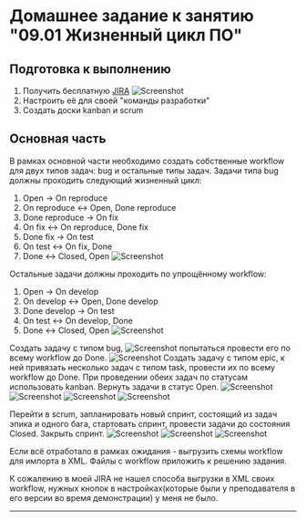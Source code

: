 # Домашнее задание к занятию "09.01 Жизненный цикл ПО"

## Подготовка к выполнению
1. Получить бесплатную [JIRA](https://www.atlassian.com/ru/software/jira/free)
![Screenshot](1-1.png)
2. Настроить её для своей "команды разработки"
3. Создать доски kanban и scrum

## Основная часть
В рамках основной части необходимо создать собственные workflow для двух типов задач: bug и остальные типы задач. Задачи типа bug должны проходить следующий жизненный цикл:
1. Open -> On reproduce
2. On reproduce <-> Open, Done reproduce
3. Done reproduce -> On fix
4. On fix <-> On reproduce, Done fix
5. Done fix -> On test
6. On test <-> On fix, Done
7. Done <-> Closed, Open
![Screenshot](2-1.png)

Остальные задачи должны проходить по упрощённому workflow:
1. Open -> On develop
2. On develop <-> Open, Done develop
3. Done develop -> On test
4. On test <-> On develop, Done
5. Done <-> Closed, Open
![Screenshot](2-2.png)

Создать задачу с типом bug,
![Screenshot](2-3-1.png)
попытаться провести его по всему workflow до Done. 
![Screenshot](2-3-2.png)
Создать задачу с типом epic, к ней привязать несколько задач с типом task, провести их по всему workflow до Done. При проведении обеих задач по статусам использовать kanban. Вернуть задачи в статус Open.
![Screenshot](2-3-3.png)
![Screenshot](2-3-3-1.png)
![Screenshot](2-3-3-2.png)
![Screenshot](2-3-3-3.png)

Перейти в scrum, запланировать новый спринт, состоящий из задач эпика и одного бага, стартовать спринт, провести задачи до состояния Closed. Закрыть спринт.
![Screenshot](2-4.png)
![Screenshot](2-5.png)
![Screenshot](2-6.png)


Если всё отработало в рамках ожидания - выгрузить схемы workflow для импорта в XML. Файлы с workflow приложить к решению задания.

К сожалению в моей JIRA не нашел способа выгрузки в XML своих workflow, нужных кнопок в настройках(которые были у преподавателя в его версии во время демонстрации) у меня не было.

---

